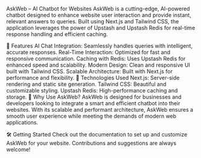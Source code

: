AskWeb – AI Chatbot for Websites
AskWeb is a cutting-edge, AI-powered chatbot designed to enhance website user interaction and provide instant, relevant answers to queries. Built using Next.js and Tailwind CSS, the application leverages the power of Upstash and Upstash Redis for real-time response handling and efficient caching.

🚀 Features
AI Chat Integration: Seamlessly handles queries with intelligent, accurate responses.
Real-Time Interaction: Optimized for fast and responsive communication.
Caching with Redis: Uses Upstash Redis for enhanced speed and scalability.
Modern Design: Clean and responsive UI built with Tailwind CSS.
Scalable Architecture: Built with Next.js for performance and flexibility.
🔧 Technologies Used
Next.js: Server-side rendering and static site generation.
Tailwind CSS: Beautiful and customizable styling.
Upstash Redis: High-performance caching and storage.
🌟 Why Use AskWeb?
AskWeb is designed for businesses and developers looking to integrate a smart and efficient chatbot into their websites. With its scalable and performant architecture, AskWeb ensures a smooth user experience while meeting the demands of modern web applications.

🛠️ Getting Started
Check out the documentation to set up and customize AskWeb for your website. Contributions and suggestions are always welcome!
 
